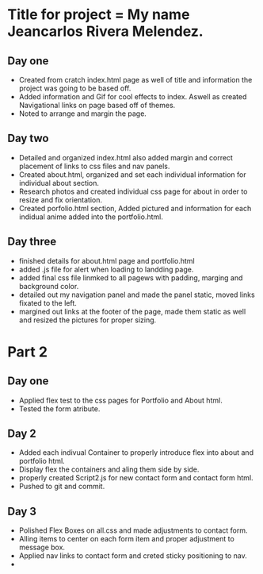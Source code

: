 # Title for project = My name Jeancarlos Rivera Melendez.
## Day one
* Created from cratch index.html page as well of title and information the project was going to be based off.
* Added information and Gif for cool effects to index. Aswell as created Navigational links on page based off of themes.
* Noted to arrange and margin the page.

## Day two
* Detailed and organized index.html also added margin and  correct placement of  links to css files and  nav panels.
* Created about.html, organized and set each individual information for individual about section.
* Research photos and  created individual css page for about in order to resize and fix orientation.
* Created porfolio.html section, Added pictured and information for each indidual anime added into the portfolio.html.
## Day three
* finished details for about.html page and portfolio.html
* added .js file for alert when loading to landding page.
* added final css file linmked to all pagews with padding, marging and background color.
* detailed out my  navigation panel and made the panel static, moved links fixated to the left.
* margined out links at the footer of the page, made them static as well and resized the pictures for proper sizing.

# Part 2

## Day one
* Applied flex test to  the css pages for Portfolio and About html.
* Tested the form atribute.

## Day 2
* Added each indivual Container to properly introduce flex into about and portfolio html.
* Display flex the containers and aling them  side by side.
* properly created Script2.js for  new contact form and contact form html.
* Pushed to git and commit.

## Day 3 
* Polished Flex Boxes on all.css and made adjustments to contact form.
* Alling items to center on each form item and proper adjustment to message box.
* Applied nav links  to  contact form and  creted sticky positioning to nav.
* 



